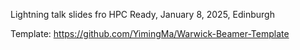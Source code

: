Lightning talk slides fro HPC Ready, January 8, 2025, Edinburgh

Template: https://github.com/YimingMa/Warwick-Beamer-Template
